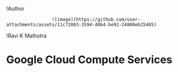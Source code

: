 !Author

                     ![image](https://github.com/user-attachments/assets/11c72803-3594-40b4-be92-24800eb25465)

!Ravi K Malhotra
                                            
# Google Cloud Compute Services

